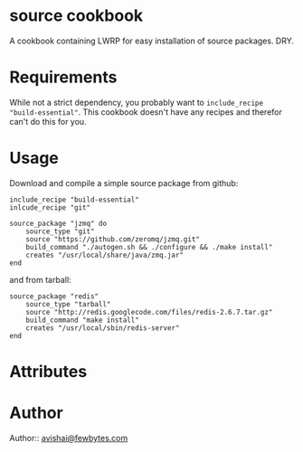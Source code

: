 # source cookbook
A cookbook containing LWRP for easy installation of source packages. DRY.

# Requirements
While not a strict dependency, you probably want to `include_recipe "build-essential"`. This cookbook doesn't have any recipes and therefor can't do this for you.

# Usage
Download and compile a simple source package from github:

    include_recipe "build-essential"
    inlcude_recipe "git"
    
    source_package "jzmq" do
        source_type "git"
        source "https://github.com/zeromq/jzmq.git"
        build_command "./autogen.sh && ./configure && ./make install"
        creates "/usr/local/share/java/zmq.jar"
    end

and from tarball:

    source_package "redis"
        source_type "tarball"
        source "http://redis.googlecode.com/files/redis-2.6.7.tar.gz"
        build_command "make install"
        creates "/usr/local/sbin/redis-server"
    end


# Attributes

# Author

Author:: avishai@fewbytes.com
